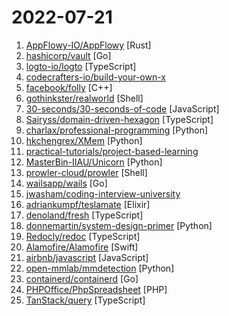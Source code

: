 # 2022-07-21

1. [AppFlowy-IO/AppFlowy](https://github.com/AppFlowy-IO/AppFlowy "AppFlowy is an open-source alternative to Notion. You are in charge of your data and customizations. Built with Flutter and Rust.") [Rust]
2. [hashicorp/vault](https://github.com/hashicorp/vault "A tool for secrets management, encryption as a service, and privileged access management") [Go]
3. [logto-io/logto](https://github.com/logto-io/logto "🧑‍🚀 Logto helps you build the sign-in, auth, and user identity within minutes. We provide an OIDC-based identity service and the end-user experience with username, phone number, email, and social sign-in, with extendable multi-language support.") [TypeScript]
4. [codecrafters-io/build-your-own-x](https://github.com/codecrafters-io/build-your-own-x "Master programming by recreating your favorite technologies from scratch.") 
5. [facebook/folly](https://github.com/facebook/folly "An open-source C++ library developed and used at Facebook.") [C++]
6. [gothinkster/realworld](https://github.com/gothinkster/realworld "The mother of all demo apps — Exemplary fullstack Medium.com clone powered by React, Angular, Node, Django, and many more 🏅") [Shell]
7. [30-seconds/30-seconds-of-code](https://github.com/30-seconds/30-seconds-of-code "Short JavaScript code snippets for all your development needs") [JavaScript]
8. [Sairyss/domain-driven-hexagon](https://github.com/Sairyss/domain-driven-hexagon "Learn Domain-Driven Design, software architecture, design patterns, best practices. Code examples included") [TypeScript]
9. [charlax/professional-programming](https://github.com/charlax/professional-programming "A collection of full-stack resources for programmers.") [Python]
10. [hkchengrex/XMem](https://github.com/hkchengrex/XMem "[ECCV 2022] XMem: Long-Term Video Object Segmentation with an Atkinson-Shiffrin Memory Model") [Python]
11. [practical-tutorials/project-based-learning](https://github.com/practical-tutorials/project-based-learning "Curated list of project-based tutorials") 
12. [MasterBin-IIAU/Unicorn](https://github.com/MasterBin-IIAU/Unicorn "[ECCV'22 Oral] Towards Grand Unification of Object Tracking") [Python]
13. [prowler-cloud/prowler](https://github.com/prowler-cloud/prowler "Prowler is an Open Source security tool to perform AWS security best practices assessments, audits, incident response, continuous monitoring, hardening and forensics readiness. It contains more than 240 controls covering CIS, PCI-DSS, ISO27001, GDPR, HIPAA, FFIEC, SOC2, AWS FTR, ENS and custom security frameworks.") [Shell]
14. [wailsapp/wails](https://github.com/wailsapp/wails "Create beautiful applications using Go") [Go]
15. [jwasham/coding-interview-university](https://github.com/jwasham/coding-interview-university "A complete computer science study plan to become a software engineer.") 
16. [adriankumpf/teslamate](https://github.com/adriankumpf/teslamate "A self-hosted data logger for your Tesla 🚘") [Elixir]
17. [denoland/fresh](https://github.com/denoland/fresh "The next-gen web framework.") [TypeScript]
18. [donnemartin/system-design-primer](https://github.com/donnemartin/system-design-primer "Learn how to design large-scale systems. Prep for the system design interview. Includes Anki flashcards.") [Python]
19. [Redocly/redoc](https://github.com/Redocly/redoc "📘 OpenAPI/Swagger-generated API Reference Documentation") [TypeScript]
20. [Alamofire/Alamofire](https://github.com/Alamofire/Alamofire "Elegant HTTP Networking in Swift") [Swift]
21. [airbnb/javascript](https://github.com/airbnb/javascript "JavaScript Style Guide") [JavaScript]
22. [open-mmlab/mmdetection](https://github.com/open-mmlab/mmdetection "OpenMMLab Detection Toolbox and Benchmark") [Python]
23. [containerd/containerd](https://github.com/containerd/containerd "An open and reliable container runtime") [Go]
24. [PHPOffice/PhpSpreadsheet](https://github.com/PHPOffice/PhpSpreadsheet "A pure PHP library for reading and writing spreadsheet files") [PHP]
25. [TanStack/query](https://github.com/TanStack/query "🤖 Powerful asynchronous state management, server-state utilities and data fetching for TS/JS, React, Solid, Svelte and Vue.") [TypeScript]
